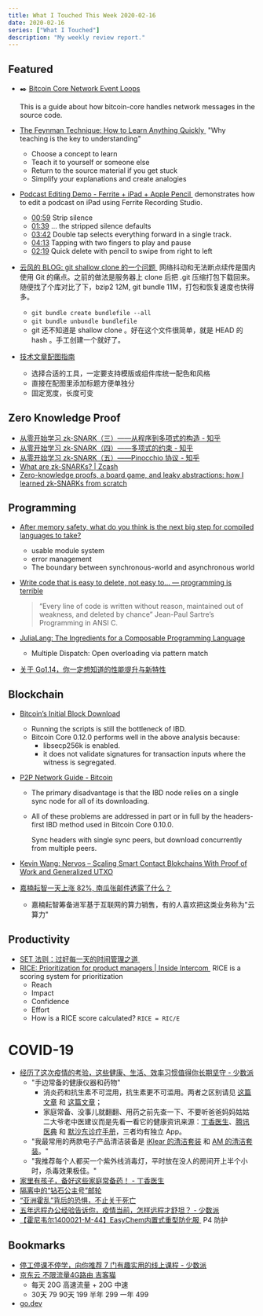 ```yaml
---
title: What I Touched This Week 2020-02-16
date: 2020-02-16
series: ["What I Touched"]
description: "My weekly review report."
---
```


## Featured

-   ✒️ [Bitcoin Core Network Event Loops](https://blog.iany.me/2020/02/bitcoin-core-network-event-loops/)

    This is a guide about how bitcoin-core handles network messages in the source code.


-   [The Feynman Technique: How to Learn Anything Quickly ](https://doist.com/blog/feynman-technique/)
    "Why teaching is the key to understanding"

    - Choose a concept to learn
    - Teach it to yourself or someone else
    - Return to the source material if you get stuck
    - Simplify your explanations and create analogies

-   [Podcast Editing Demo - Ferrite + iPad + Apple Pencil ](https://www.youtube.com/watch?v=675gW3a0IAc)
    demonstrates how to edit a podcast on iPad using Ferrite Recording Studio.
    -   [00:59](https://youtu.be/675gW3a0IAc?t=59) Strip silence
    -   [01:39](https://youtu.be/675gW3a0IAc?t=99) ... the stripped silence defaults
    -   [03:42](https://youtu.be/675gW3a0IAc?t=222) Double tap selects everything forward in a single track.
    -   [04:13](https://youtu.be/675gW3a0IAc?t=253) Tapping with two fingers to play and pause
    -   [02:19](https://youtu.be/675gW3a0IAc?t=139) Quick delete with pencil to swipe from right to left

-   [云风的 BLOG: git shallow clone 的一个问题 ](https://blog.codingnow.com/2020/02/git_clone_from_shallow_bundle.html)
    网络抖动和无法断点续传是国内使用 Git 的痛点。之前的做法是服务器上 clone 后把 .git 压缩打包下载回来。随便找了个库对比了下，bzip2 12M, git bundle 11M，打包和恢复速度也快得多。
    -   `git bundle create bundlefile --all`
    -   `git bundle unbundle bundlefile`
    -   git 还不知道是 shallow clone 。好在这个文件很简单，就是 HEAD 的 hash 。手工创建一个就好了。

-   [技术文章配图指南](https://draveness.me/sketch-and-sketch)
    * 选择合适的工具，一定要支持模版或组件库统一配色和风格
    * 直接在配图里添加标题方便单独分
    * 固定宽度，长度可变

## Zero Knowledge Proof

-   [从零开始学习 zk-SNARK（三）——从程序到多项式的构造 - 知乎](https://zhuanlan.zhihu.com/p/102090192)
-   [从零开始学习 zk-SNARK（四）——多项式的约束 - 知乎](https://zhuanlan.zhihu.com/p/103167410)
-   [从零开始学习 zk-SNARK（五）——Pinocchio 协议 - 知乎](https://zhuanlan.zhihu.com/p/103530121)
-   [What are zk-SNARKs? | Zcash](https://z.cash/technology/zksnarks/)
-   [Zero-knowledge proofs, a board game, and leaky abstractions: how I learned zk-SNARKs from scratch](https://medium.com/@weijiek/how-i-learned-zk-snarks-from-scratch-177a01c5514e)

## Programming

-   [After memory safety, what do you think is the next big step for compiled languages to take?](https://graydon2.dreamwidth.org/253769.html)
    -   usable module system
    -   error management
    -   The boundary between synchronous-world and asynchronous world

-   [Write code that is easy to delete, not easy to... — programming is terrible](https://programmingisterrible.com/post/139222674273/write-code-that-is-easy-to-delete-not-easy-to)
    > “Every line of code is written without reason, maintained out of weakness, and deleted by chance” Jean-Paul Sartre’s Programming in ANSI C.

-   [JuliaLang: The Ingredients for a Composable Programming Language](https://white.ucc.asn.au/2020/02/09/whycompositionaljulia.html)
    -   Multiple Dispatch: Open overloading via pattern match

-   [关于 Go1.14，你一定想知道的性能提升与新特性](https://mp.weixin.qq.com/s/8lYuxvAkG9BTGN5_n326Lg)

## Blockchain

-   [Bitcoin’s Initial Block Download](https://blog.bitmex.com/bitcoins-initial-block-download/)
    - Running the scripts is still the bottleneck of IBD.
    - Bitcoin Core 0.12.0 performs well in the above analysis because:
        - libsecp256k is enabled.
        - it does not validate signatures for transaction inputs where the witness is segregated.
-   [P2P Network Guide - Bitcoin](https://bitcoin.org/en/p2p-network-guide)
    -   The primary disadvantage is that the IBD node relies on a single sync node for all of its downloading.
    -   All of these problems are addressed in part or in full by the headers-first IBD method used in Bitcoin Core 0.10.0.

        Sync headers with single sync peers, but download concurrently from multiple peers.

-   [Kevin Wang: Nervos – Scaling Smart Contact Blokchains With Proof of Work and Generalized UTXO](https://epicenter.simplecast.com/episodes/326-gCxdPhtY)
-   [嘉楠耘智一天上涨 82%, 南瓜张邮件透露了什么？](http://mp.weixin.qq.com/s?__biz=MzA4NjUxNTI5Mw==&mid=2649979832&idx=1&sn=b4bc2b40d926962b7e2f9d862c1d29c3&chksm=87c0508ab0b7d99c56c8900570dbab58c056c089c707aa9ce78e0f4730ef50499d273287c9a3&mpshare=1&scene=1&srcid=&sharer_sharetime=1581613933225&sharer_shareid=e7bb68422a42795eb26b0930876fa613)
    -   嘉楠耘智筹备进军基于互联网的算力销售，有的人喜欢把这类业务称为"云算力"

## Productivity

-   [SET 法则：过好每一天的时间管理之道 ](https://sspai.com/post/58761)
-   [RICE: Prioritization for product managers | Inside Intercom ](https://www.intercom.com/blog/rice-simple-prioritization-for-product-managers/)
    RICE is a scoring system for prioritization
    -   Reach
    -   Impact
    -   Confidence
    -   Effort
    -   How is a RICE score calculated? `RICE = RIC/E`


# COVID-19

-   [经历了这次疫情的考验，这些健康、生活、效率习惯值得你长期坚守 - 少数派](https://sspai.com/post/58811)
    -   "手边常备的健康仪器和药物"
        -   消炎药和抗生素不可混用，抗生素更不可滥用。两者之区别请见 [这篇文章](https://dxy.com/column/2269) 和 [这篇文章](https://dxy.com/column/23368)；
        -   家庭常备、没事儿就翻翻、用药之前先查一下、不要听爸爸妈妈姑姑二大爷老中医建议而是先看一看它的健康资讯来源：[丁香医生](https://dxy.com/)、[腾讯医典](https://baike.qq.com/) 和 [默沙东诊疗手册](https://www.msdmanuals.com/)，三者均有独立 App。
    -   "我最常用的两款电子产品清洁装备是 [iKlear 的清洁套装](https://item.jd.com/57767508229.html) 和 [AM 的清洁套装](https://item.taobao.com/item.htm?spm=a1z10.5-c.w4002-18497266172.22.20cb6875ILUvEK&id=588092227242)。"
    -   "我推荐每个人都买一个紫外线消毒灯，平时放在没人的房间开上半个小时，杀毒效果极佳。"
-   [家里有孩子，备好这些家庭常备药！ - 丁香医生](https://m.dxy.com/column/1917)
-   [隔离中的“钻石公主号”邮轮](http://mp.weixin.qq.com/s?__biz=MzI2ODExNzg5OQ==&mid=2653626526&idx=1&sn=4fe0eb2554831f35661d892da88fb259&chksm=f12bf27ac65c7b6c1f55adeb6584b0feb2b73b935efbbf6030ec4cc6d884dfaf5c71f65ec4f3&mpshare=1&scene=1&srcid=&sharer_sharetime=1581423277079&sharer_shareid=e7bb68422a42795eb26b0930876fa613)
-   [“亚洲霍乱”背后的恐惧，不止关于死亡](http://mp.weixin.qq.com/s?__biz=MjM5NzIwMTIyMQ==&mid=2650312755&idx=1&sn=02fd6d58479476c5ef241eb06b197ce7&chksm=bed1a41989a62d0f5f144005ea16fa3f8c740b44c6573e5747536fab7bb29656bb0cb1deabd6&mpshare=1&scene=1&srcid=&sharer_sharetime=1581577579468&sharer_shareid=e7bb68422a42795eb26b0930876fa613)
-   [五年远程办公经验告诉你，疫情当前，怎样远程才舒坦？ - 少数派](https://sspai.com/post/58835)
-   [【霍尼韦尔1400021-M-44】EasyChem内置式重型防化服 ](https://i-item.jd.com/100003760180.html)
    P4 防护

## Bookmarks

-   [停工停课不停学，向你推荐 7 门有趣实用的线上课程 - 少数派](https://sspai.com/post/58754)
-   [京东云 不限流量4G路由 吉客猫](https://item.jd.com/100001164126.html)
    - 每天 20G 高速流量 + 20G 中速
    - 30天 79 90天 199 半年 299 一年 499
-   [go.dev](https://go.dev/)
